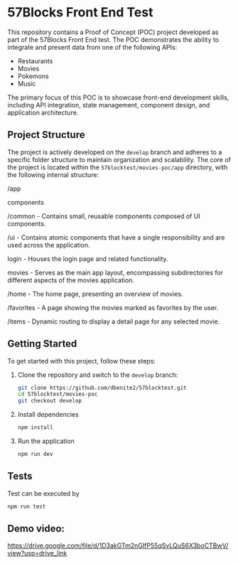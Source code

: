 # 57Blocks Front End Test

This repository contains a Proof of Concept (POC) project developed as part of the 57Blocks Front End test. The POC demonstrates the ability to integrate and present data from one of the following APIs:

- Restaurants
- Movies
- Pokemons
- Music

The primary focus of this POC is to showcase front-end development skills, including API integration, state management, component design, and application architecture.

## Project Structure

The project is actively developed on the `develop` branch and adheres to a specific folder structure to maintain organization and scalability. The core of the project is located within the `57blocktest/movies-poc/app` directory, with the following internal structure:

/app

components

/common - Contains small, reusable components composed of UI components.

/ui - Contains atomic components that have a single responsibility and are used across the application.

login - Houses the login page and related functionality.

movies - Serves as the main app layout, encompassing subdirectories for different aspects of the movies application.

/home - The home page, presenting an overview of movies.

/favorites - A page showing the movies marked as favorites by the user.

/items - Dynamic routing to display a detail page for any selected movie.

## Getting Started

To get started with this project, follow these steps:

1. Clone the repository and switch to the `develop` branch:
   ```sh
   git clone https://github.com/dbenite2/57blocktest.git
   cd 57blocktest/movies-poc
   git checkout develop
   ````
2. Install dependencies
    ```sh
    npm install
    ```
3. Run the application
    ```sh
    npm run dev
    ```
## Tests

Test can be executed by 
  ```sh
  npm run test
```

## Demo video:
   https://drive.google.com/file/d/1D3akGTm2nGIfP55qSvLQuS6X3boCTBwV/view?usp=drive_link
